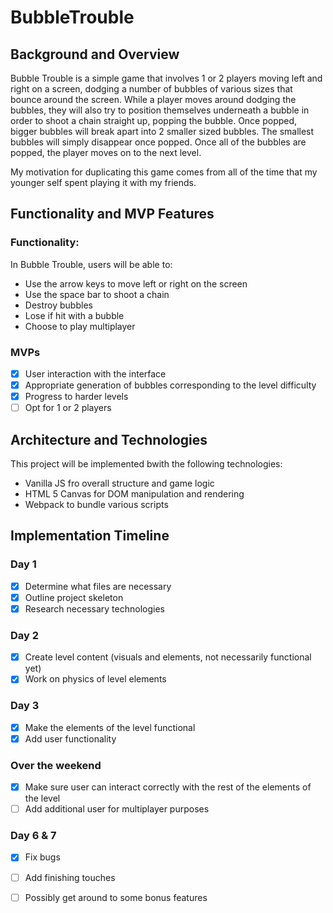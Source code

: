 # BubbleTrouble
## Background and Overview
  Bubble Trouble is a simple game that involves 1 or 2 players moving left and right on a screen, dodging a number of bubbles of various sizes that bounce around the screen. While a player moves around dodging the bubbles, they will also try to position themselves underneath a bubble in order to shoot a chain straight up, popping the bubble. Once popped, bigger bubbles will break apart into 2 smaller sized bubbles. The smallest bubbles will simply disappear once popped. Once all of the bubbles are popped, the player moves on to the next level.
  
  My motivation for duplicating this game comes from all of the time that my younger self spent playing it with my friends.
  
## Functionality and MVP Features
### Functionality:
In Bubble Trouble, users will be able to:
* Use the arrow keys to move left or right on the screen
* Use the space bar to shoot a chain
* Destroy bubbles
* Lose if hit with a bubble
* Choose to play multiplayer

### MVPs
- [x] User interaction with the interface
- [x] Appropriate generation of bubbles corresponding to the level difficulty
- [x] Progress to harder levels
- [ ] Opt for 1 or 2 players

## Architecture and Technologies
This project will be implemented bwith the following technologies:

  * Vanilla JS fro overall structure and game logic
  * HTML 5 Canvas for DOM manipulation and rendering
  * Webpack to bundle various scripts
  
## Implementation Timeline
### Day 1
- [x] Determine what files are necessary
- [x] Outline project skeleton
- [x] Research necessary technologies
### Day 2
- [x] Create level content (visuals and elements, not necessarily functional yet)
- [x] Work on physics of level elements
### Day 3
- [x] Make the elements of the level functional
- [x] Add user functionality
### Over the weekend
- [x] Make sure user can interact correctly with the rest of the elements of the level
- [ ] Add additional user for multiplayer purposes
### Day 6 & 7
- [x] Fix bugs
- [ ] Add finishing touches
- [ ] Possibly get around to some bonus features


